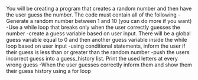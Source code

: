 You will be creating a program that creates a random number and then
have the user guess the number. The code must contain all of the following
-Generate a random number between 1 and 10 (you can do more if you
want)
-Use a while loop that breaks only when the user correctly guesses the
number
-create a guess variable based on user input. There will be a global guess
variable equal to 0 and then another guess variable inside the while loop
based on user input
-using conditional statements, inform the user if their guess is less than or
greater than the random number
-push the users incorrect guess into a guess_history list. Print the used
letters at every wrong guess
-When the user guesses correctly inform them and show them their guess
history using a for loop
